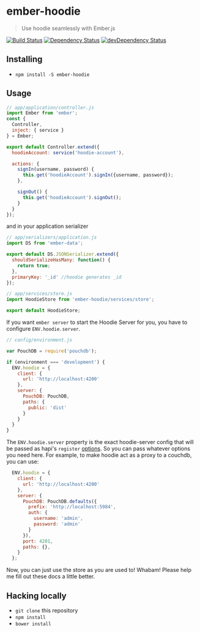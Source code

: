 # ember-hoodie

> Use hoodie seamlessly with Ember.js

[![Build Status](https://travis-ci.org/hoodiehq/ember-hoodie.svg?branch=master)](https://travis-ci.org/hoodiehq/ember-hoodie)
[![Dependency Status](https://david-dm.org/hoodiehq/ember-hoodie.svg)](https://david-dm.org/hoodiehq/ember-hoodie)
[![devDependency Status](https://david-dm.org/hoodiehq/ember-hoodie/dev-status.svg)](https://david-dm.org/hoodiehq/ember-hoodie#info=devDependencies)

## Installing

* `npm install -S ember-hoodie`

## Usage

```js
// app/application/controller.js
import Ember from 'ember';
const {
  Controller,
  inject: { service }
} = Ember;

export default Controller.extend({
  hoodieAccount: service('hoodie-account'),

  actions: {
    signIn(username, password) {
      this.get('hoodieAccount').signIn({username, password});
    },

    signOut() {
      this.get('hoodieAccount').signOut();
    }
  }
});
```
and in your application serializer
```js
// app/serializers/application.js
import DS from 'ember-data';

export default DS.JSONSerializer.extend({
  shouldSerializeHasMany: function() {
    return true;
  },
  primaryKey: '_id' //hoodie generates _id
});
```

```js
// app/services/store.js
import HoodieStore from 'ember-hoodie/services/store';

export default HoodieStore;
```

If you want `ember server` to start the Hoodie Server for you, you have to configure
`ENV.hoodie.server`.

```js
// config/environment.js

var PouchDB = require('pouchdb');

if (environment === 'development') {
  ENV.hoodie = {
    client: {
      url: 'http://localhost:4200'
    },
    server: {
      PouchDB: PouchDB,
      paths: {
        public: 'dist'
      }
    }
  }
}
```

The `ENV.hoodie.server` property is the exact hoodie-server config that will be passed as hapi's `register` [options](https://github.com/hoodiehq/hoodie-server#example). So you can pass whatever options you need here. For example, to make hoodie act as a proxy to a couchdb, you can use:

```js
  ENV.hoodie = {
    client: {
      url: 'http://localhost:4200'
    },
    server: {
      PouchDB: PouchDB.defaults({
        prefix: 'http://localhost:5984',
        auth: {
          username: 'admin',
          password: 'admin'
        }
      }),
      port: 4201,
      paths: {},
    }
  };
```

Now, you can just use the store as you are used to! Whabam! Please help
me fill out these docs a little better.

## Hacking locally

* `git clone` this repository
* `npm install`
* `bower install`
